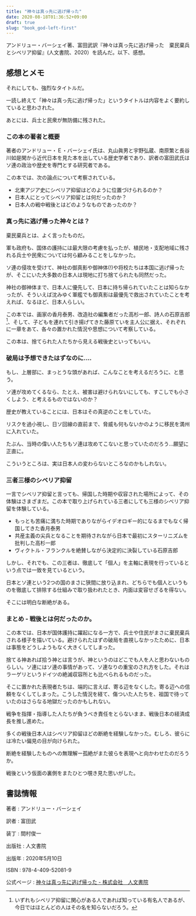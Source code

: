 ```yaml
---
title: "神々は真っ先に逃げ帰った"
date: 2020-08-18T01:36:52+09:00
draft: true
slug: "book_god-left-first"
---
```


アンドリュー・バーシェイ著、富田武訳『神々は真っ先に逃げ帰った　棄民棄兵とシベリア抑留』(人文書院、2020）を読んだ。以下、感想。

感想とメモ
----

それにしても、強烈なタイトルだ。

一読し終えて「神々は真っ先に逃げ帰った」というタイトルは内容をよく要約していると思わされた。

あとには、兵士と民衆が無防備に残された。

### この本の著者と概要

著者のアンドリュー・Ｅ・バーシェイ氏は、丸山眞男と宇野弘蔵、南原繁と長谷川如是閑から近代日本を見た本を出している歴史学者であり、訳者の富田武氏はソ連の政治や歴史を専門とする研究者である。

この本では、次の論点について考察されている。

- 北東アジア史にシベリア抑留はどのように位置づけられるのか？
- 日本人にとってシベリア抑留とは何だったのか？
- 日本人の戦中戦後とはどのようなものであったのか？

### 真っ先に逃げ帰った神々とは？

棄民棄兵とは、よく言ったものだ。

軍も政府も、国体の護持には最大限の考慮を払ったが、植民地・支配地域に残される兵士や民衆については何ら顧みることをしなかった。

ソ連の侵攻を受けて、神社の御真影や御神体(!)や将校たちは本国に逃げ帰ったが、そこにいた大多数の日本人は現地に打ち捨てられたも同然だった。

神社の御神体まで、日本人に優先して、日本に持ち帰られていたことは知らなかったが、そういえば沈みゆく軍艦でも御真影は最優先で救出されていたことを考えれば、なるほど、日本人らしい。

この本では、画家の香月泰男、改造社の編集者だった高杉一郎、詩人の石原吉郎[^1]、そして、子どもを連れて引き揚げてきた藤原ていを主人公に据え、それぞれに一章をあて、各々の置かれた情況や思想について考察している。

[^1]:いずれもシベリア抑留に関心がある人であれば知っている有名人であるが、今日ではほとんどの人はその名を知らないだろう。

この本は、捨てられた人たちから見える戦後史といってもいい。

### 破局は予想できたはずなのに....

もし、上層部に、まっとうな頭があれば、こんなことを考えるだろうに、と思う。

ソ連が攻めてくるなら、たとえ、被害は避けられないにしても、すこしでも小さくしよう、と考えるものではないのか？

歴史が教えていることには、日本はその真逆のことをしていた。

リスクを過小視し、日ソ回線の直前まで、脅威も何もないかのように移民を満州に入れていた。

たぶん、当時の偉い人たちもソ連は攻めてこないと思っていたのだろう…願望に正直に。

こういうところは、実は日本人の変わらないところなのかもしれない。

### 三者三様のシベリア抑留

一言でシベリア抑留と言っても、帰国した時期や収容された場所によって、その体験はさまざまだ。この本で取り上げられている三者にしても三様のシベリア抑留を体験している。

- もっとも苦痛に満ちた時期でありながらイデオロギー的になるまでもなく帰国してきた香月泰男
- 共産主義の尖兵となることを期待されながら日本で最初にスターリニズムを批判した高杉一郎
- ヴィクトル・フランクルを絶賛しながら決定的に決裂している石原吉郎

しかし、それでも、この三者は、徹底して「個人」を主軸に表現を行っているという点では一致を見ているという。

日本とソ連という2つの国のまさに狭間に放り込まれ、どちらでも個人というものを徹底して排除する仕組みで取り扱われたとき、内面は変容せざるを得ない。

そこには明白な断絶がある。

### まとめ - 戦後とは何だったのか。

この本では、日本が国体護持に躍起になる一方で、兵士や住民がまさに棄民棄兵される様子を描いている。避けられたはずの破局を直視しなかったために、日本は事態をどうしようもなく大きくしてしまった。

捨てる神あれば拾う神とは言うが、神というのはどこでも人を人と思わないものらしい。ソ連にはソ連の事情があって、ソ連なりの重宝のされ方をした。それはラーゲリというドイツの絶滅収容所とも比べられるものだった。

そこに置かれた表現者たちは、端的に言えば、寄る辺をなくした。寄る辺への信頼をなくしてしまった。こうした情況を経て、傷ついた人たちを、祖国で待っていたのはさらなる地獄だったのかもしれない。

戦争を指揮・指導した人たちが負うべき責任をとらないまま、戦後日本の経済成長を推し進めた。

多くの戦後日本人はシベリア抑留ほどの断絶を経験しなかった。むしろ、彼らには冷たい偏見の目が向けられた。

断絶を経験したものへの無理解ー孤絶がまた彼らを表現へと向かわせたのだろうか。

戦後という仮面の裏側をまたひとつ覗き見た思いがした。

書誌情報
----

著者
:   アンドリュー・バーシェイ

訳者
:    富田武

装丁
:    間村俊一

出版社
:    人文書院

出版年
:    2020年5月10日

ISBN
:    978-4-409-52081-9

公式ページ
:    [神々は真っ先に逃げ帰った - 株式会社　人文書院](http://www.jimbunshoin.co.jp/book/b487607.html)
